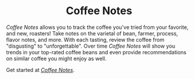 <h1 align='center'> Coffee Notes </h1>

_Coffee Notes_ allows you to track the coffee you've tried from your favorite, and new, roasters! Take notes on the varietal of bean, farmer, process, flavor notes, and more. With each tasting, review the coffee from "disgusting" to "unforgettable". Over time _Coffee Notes_ will show you trends in your top-rated coffee beans and even provide recommendations on similar coffee you might enjoy as well.

Get started at _[Coffee Notes](coffeenotes.azurewebsites.net)_.